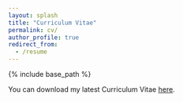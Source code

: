 ```yaml
---
layout: splash
title: "Curriculum Vitae"
permalink: cv/
author_profile: true
redirect_from:
  - /resume
---
```


{% include base_path %}



You can download my latest Curriculum Vitae [here](https://drive.google.com/file/d/1Sc1BQPiY7HYd3LEiVBmQMjCu9rdUffp1/view?usp=sharing).



